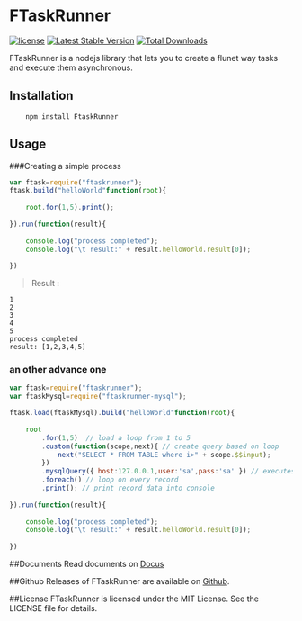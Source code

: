 FTaskRunner
=========== 

[![license](https://img.shields.io/github/license/mashape/apistatus.svg?maxAge=2592000)](https://github.com/javadparvaresh/FTaskRunner/blob/master/LICENSE)
[![Latest Stable Version](http://img.shields.io/github/release/tedious/JShrink.svg)](https://github.com/javadparvaresh/FTaskRunner)
[![Total Downloads](https://img.shields.io/github/downloads/javadparvaresh/FtaskRunner/total.svg)](https://github.com/javadparvaresh/FTaskRunner)


FTaskRunner is a nodejs library that lets you to create a flunet way tasks and execute them asynchronous.


## Installation
```shell
    npm install FtaskRunner
```


## Usage

###Creating a simple process

```javascript
var ftask=require("ftaskrunner");
ftask.build("helloWorld"function(root){
    
    root.for(1,5).print();
    
}).run(function(result){
    
    console.log("process completed");
    console.log("\t result:" + result.helloWorld.result[0]);
    
})
```
> Result :
```shell
1
2
3
4
5
process completed
result: [1,2,3,4,5]
```

### an other advance one


```javascript
var ftask=require("ftaskrunner");
var ftaskMysql=require("ftaskrunner-mysql");

ftask.load(ftaskMysql).build("helloWorld"function(root){
    
    root
        .for(1,5)  // load a loop from 1 to 5 
        .custom(function(scope,next){ // create query based on loop
            next("SELECT * FROM TABLE where i>" + scope.$$input);
        })
        .mysqlQuery({ host:127.0.0.1,user:'sa',pass:'sa' }) // executes the query
        .foreach() // loop on every record
        .print(); // print record data into console
    
}).run(function(result){
    
    console.log("process completed");
    console.log("\t result:" + result.helloWorld.result[0]);
    
})
```

##Documents
Read documents on [Docus](https://github.com/javadparvaresh/FTaskRunner/releases/doc)

##Github
Releases of FTaskRunner are available on [Github](https://github.com/javadparvaresh/FTaskRunner/releases).

##License
FTaskRunner is licensed under the MIT License. See the LICENSE file for details.

